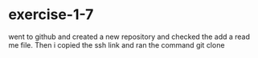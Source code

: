 # exercise-1-7
went to github and created a new repository and checked the add a read me file. Then i copied the ssh link and ran the command git clone <ssh link>
